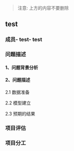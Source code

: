 ﻿---
layout: page
mathjax: true
permalink: /2019/projects/p03/proposal/
---

> 注意: 上方的内容不要删除

## test 


### 成员- test- test


### 问题描述

#### 1、问题背景分析

#### 2、问题描述

2.1 数据准备

2.2 模型建立

2.3 预期的结果

### 项目评估

### 项目分工
